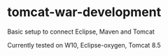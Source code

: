 # tomcat-war-development
Basic setup to connect Eclipse, Maven and Tomcat

Currently tested on W10, Eclipse-oxygen, Tomcat 8.5
